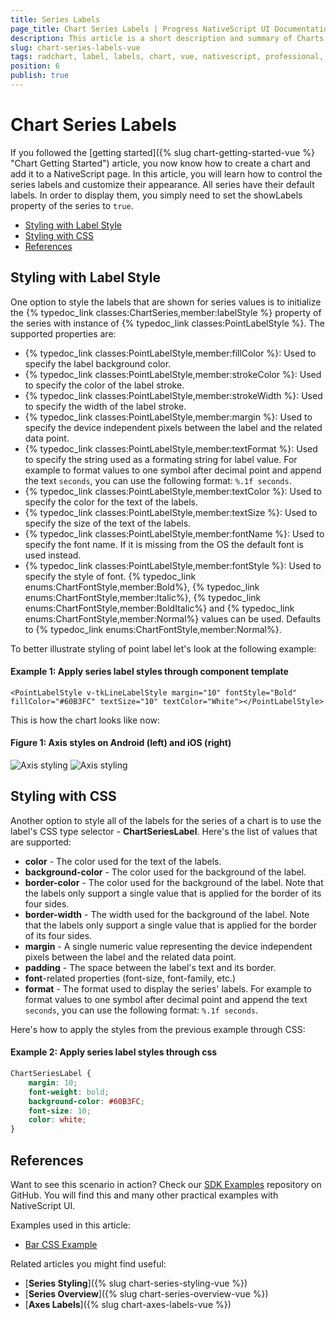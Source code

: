 ```yaml
---
title: Series Labels
page_title: Chart Series Labels | Progress NativeScript UI Documentation
description: This article is a short description and summary of Charts labels features.
slug: chart-series-labels-vue
tags: radchart, label, labels, chart, vue, nativescript, professional, ui
position: 6
publish: true
---
```


# Chart Series Labels

If you followed the [getting started]({% slug chart-getting-started-vue %} "Chart Getting Started") article, you now know how to create a chart and add it to a NativeScript page. In this article, you will learn how to control the series labels and customize their appearance. All series have their default labels. In order to display them, you simply need to set the showLabels property of the series to `true`.

* [Styling with Label Style](#styling-with-label-style)
* [Styling with CSS](#styling-with-css)
* [References](#references)

## Styling with Label Style

One option to style the labels that are shown for series values is to initialize the {% typedoc_link classes:ChartSeries,member:labelStyle %} property of the series with instance of {% typedoc_link classes:PointLabelStyle %}. The supported properties are: 
- {% typedoc_link classes:PointLabelStyle,member:fillColor %}: Used to specify the label background color.
- {% typedoc_link classes:PointLabelStyle,member:strokeColor %}: Used to specify the color of the label stroke.
- {% typedoc_link classes:PointLabelStyle,member:strokeWidth %}: Used to specify the width of the label stroke.
- {% typedoc_link classes:PointLabelStyle,member:margin %}: Used to specify the device independent pixels between the label and the related data point.
- {% typedoc_link classes:PointLabelStyle,member:textFormat %}: Used to specify the string used as a formating string for label value. For example to format values to one symbol after decimal point and append the text `seconds`, you can use the following format: `%.1f seconds`.
- {% typedoc_link classes:PointLabelStyle,member:textColor %}: Used to specify the color for the text of the labels.
- {% typedoc_link classes:PointLabelStyle,member:textSize %}: Used to specify the size of the text of the labels.
- {% typedoc_link classes:PointLabelStyle,member:fontName %}: Used to specify the font name. If it is missing from the OS the default font is used instead.
- {% typedoc_link classes:PointLabelStyle,member:fontStyle %}: Used to specify the style of font. {% typedoc_link enums:ChartFontStyle,member:Bold%}, {% typedoc_link enums:ChartFontStyle,member:Italic%}, {% typedoc_link enums:ChartFontStyle,member:BoldItalic%} and {% typedoc_link enums:ChartFontStyle,member:Normal%} values can be used. Defaults to {% typedoc_link enums:ChartFontStyle,member:Normal%}.

To better illustrate styling of point label let's look at the following example:

#### Example 1: Apply series label styles through component template

```
<PointLabelStyle v-tkLineLabelStyle margin="10" fontStyle="Bold" fillColor="#60B3FC" textSize="10" textColor="White"></PointLabelStyle>
```

This is how the chart looks like now:

#### Figure 1: Axis styles on Android (left) and iOS (right)

![Axis styling](../../../../docs/ui/img/ns_ui//labels_styling_android.png "Labels Styling on Android") ![Axis styling](../../../../docs/ui/img/ns_ui//labels_styling_ios.png "Labels Styling on iOS")

## Styling with CSS

Another option to style all of the labels for the series of a chart is to use the label's CSS type selector - **ChartSeriesLabel**. Here's the list of values that are supported: 
* **color** - The color used for the text of the labels.
* **background-color** - The color used for the background of the label.
* **border-color** - The color used for the background of the label. Note that the labels only support a single value that is applied for the border of its four sides.
* **border-width** - The width used for the background of the label. Note that the labels only support a single value that is applied for the border of its four sides.
* **margin** - A single numeric value representing the device independent pixels between the label and the related data point.
* **padding** - The space between the label's text and its border.
* **font**-related properties (font-size, font-family, etc.)
* **format** -  The format used to display the series' labels. For example to format values to one symbol after decimal point and append the text `seconds`, you can use the following format: `%.1f seconds`.

Here's how to apply the styles from the previous example through CSS:

#### Example 2: Apply series label styles through css

```CSS
ChartSeriesLabel {
    margin: 10;
    font-weight: bold;
    background-color: #60B3FC;
    font-size: 10;
    color: white;
}
```

## References

Want to see this scenario in action?
Check our [SDK Examples](https://github.com/NativeScript/nativescript-ui-samples-vue) repository on GitHub. You will find this and many other practical examples with NativeScript UI.

Examples used in this article:

* [Bar CSS Example](https://github.com/NativeScript/nativescript-ui-samples-vue/tree/master/chart/app/examples/css)

Related articles you might find useful:

* [**Series Styling**]({% slug chart-series-styling-vue %})
* [**Series Overview**]({% slug chart-series-overview-vue %})
* [**Axes Labels**]({% slug chart-axes-labels-vue %})
